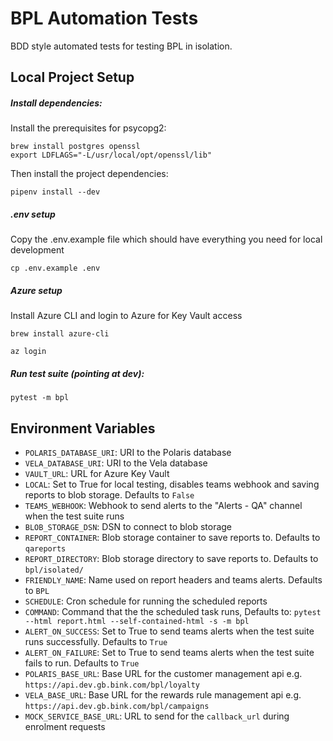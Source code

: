 # BPL Automation Tests

BDD style automated tests for testing BPL in isolation.

## Local Project Setup

##### Install dependencies:
Install the prerequisites for psycopg2:
```
brew install postgres openssl
export LDFLAGS="-L/usr/local/opt/openssl/lib"
```
Then install the project dependencies: 
```
pipenv install --dev
```

##### .env setup
Copy the .env.example file which should have everything you need 
for local development
```
cp .env.example .env
```

##### Azure setup
Install Azure CLI and login to Azure for Key Vault access
```
brew install azure-cli

az login
```

##### Run test suite (pointing at dev):
```
pytest -m bpl
```

## Environment Variables
* `POLARIS_DATABASE_URI`: URI to the Polaris database  
* `VELA_DATABASE_URI`: URI to the Vela database  
* `VAULT_URL`: URL for Azure Key Vault  
* `LOCAL`: Set to True for local testing, disables teams webhook and saving reports to blob storage. 
Defaults to `False`  
* `TEAMS_WEBHOOK`: Webhook to send alerts to the "Alerts - QA" channel when the test suite runs  
* `BLOB_STORAGE_DSN`: DSN to connect to blob storage  
* `REPORT_CONTAINER`: Blob storage container to save reports to. Defaults to `qareports`  
* `REPORT_DIRECTORY`: Blob storage directory to save reports to. Defaults to `bpl/isolated/`  
* `FRIENDLY_NAME`: Name used on report headers and teams alerts. Defaults to `BPL`  
* `SCHEDULE`: Cron schedule for running the scheduled reports  
* `COMMAND`: Command that the the scheduled task runs, Defaults to: 
`pytest --html report.html --self-contained-html -s -m bpl`  
* `ALERT_ON_SUCCESS`: Set to True to send teams alerts when the test suite runs successfully. 
Defaults to `True`  
* `ALERT_ON_FAILURE`: Set to True to send teams alerts when the test suite fails to run. 
Defaults to `True`  
* `POLARIS_BASE_URL`: Base URL for the customer management api 
  e.g. `https://api.dev.gb.bink.com/bpl/loyalty`  
* `VELA_BASE_URL`: Base URL for the rewards rule management api 
  e.g. `https://api.dev.gb.bink.com/bpl/campaigns`  
* `MOCK_SERVICE_BASE_URL`: URL to send for the `callback_url` during enrolment requests  
